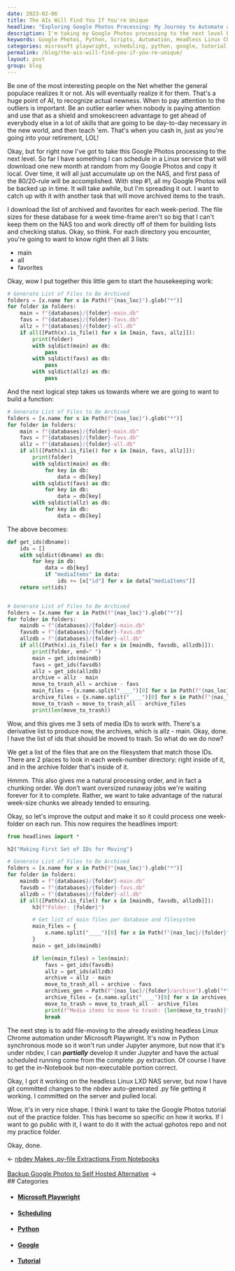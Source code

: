 ```yaml
---
date: 2023-02-06
title: The AIs Will Find You If You're Unique
headline: "Exploring Google Photos Processing: My Journey to Automate and Archive a Month of Photos"
description: I'm taking my Google Photos processing to the next level by creating a service to download and copy one month of photos at random. To do this, I'm using Python scripts, headless Linux Chrome automation, and the headlines import to generate a list of files to be archived. I'm also taking the Google Photos tutorial out of the practice folder and moving it to the actual gphotos repo. Follow my journey as I take my Google Photos processing to the next level!
keywords: Google Photos, Python, Scripts, Automation, Headless Linux Chrome, Microsoft Playwright, File Archiving, Tutorial, Repo, Scheduling, Download, Copy, Media IDs, Week-Size Chunks, Trash
categories: microsoft playwright, scheduling, python, google, tutorial
permalink: /blog/the-ais-will-find-you-if-you-re-unique/
layout: post
group: blog
---
```



Be one of the most interesting people on the Net whether the general populace
realizes it or not. AIs will eventually realize it for them. That's a huge
point of AI, to recognize actual newness. When to pay attention to the outliers
is important. Be an outlier earlier when nobody is paying attention and use
that as a shield and smokescreen advantage to get ahead of everybody else in a
lot of skills that are going to be day-to-day necessary in the new world, and
then teach 'em. That's when you cash in, just as you're going into your
retirement, LOL!

Okay, but for right now I've got to take this Google Photos processing to the
next level. So far I have something I can schedule in a Linux service that will
download one new month at random from my Google Photos and copy it local. Over
time, it will all just accumulate up on the NAS, and first pass of the
80/20-rule will be accomplished. With step #1, all my Google Photos will be
backed up in time. It will take awhile, but I'm spreading it out. I want to
catch up with it with another task that will move archived items to the trash.

I download the list of archived and favorites for each week-period. The file
sizes for these database for a week time-frame aren't so big that I can't keep
them on the NAS too and work directly off of them for building lists and
checking status. Okay, so think. For each directory you encounter, you're going
to want to know right then all 3 lists:

- main
- all
- favorites

Okay, wow I put together this little gem to start the housekeeping work:

```python
# Generate List of Files to Be Archived
folders = [x.name for x in Path(f"{nas_loc}").glob("*")]
for folder in folders:
    main = f"{databases}/{folder}-main.db"
    favs = f"{databases}/{folder}-favs.db"
    allz = f"{databases}/{folder}-all.db"
    if all([Path(x).is_file() for x in [main, favs, allz]]):
        print(folder)
        with sqldict(main) as db:
            pass
        with sqldict(favs) as db:
            pass
        with sqldict(allz) as db:
            pass
```

And the next logical step takes us towards where we are going to want to build
a function:

```python
# Generate List of Files to Be Archived
folders = [x.name for x in Path(f"{nas_loc}").glob("*")]
for folder in folders:
    main = f"{databases}/{folder}-main.db"
    favs = f"{databases}/{folder}-favs.db"
    allz = f"{databases}/{folder}-all.db"
    if all([Path(x).is_file() for x in [main, favs, allz]]):
        print(folder)
        with sqldict(main) as db:
            for key in db:
                data = db[key]
        with sqldict(favs) as db:
            for key in db:
                data = db[key]
        with sqldict(allz) as db:
            for key in db:
                data = db[key]
```

The above becomes:

```python
def get_ids(dbname):
    ids = []
    with sqldict(dbname) as db:
        for key in db:
            data = db[key]
            if "mediaItems" in data:
                ids += [x["id"] for x in data["mediaItems"]]
    return set(ids)


# Generate List of Files to Be Archived
folders = [x.name for x in Path(f"{nas_loc}").glob("*")]
for folder in folders:
    maindb = f"{databases}/{folder}-main.db"
    favsdb = f"{databases}/{folder}-favs.db"
    allzdb = f"{databases}/{folder}-all.db"
    if all([Path(x).is_file() for x in [maindb, favsdb, allzdb]]):
        print(folder, end=" ")
        main = get_ids(maindb)
        favs = get_ids(favsdb)
        allz = get_ids(allzdb)
        archive = allz - main
        move_to_trash_all = archive - favs
        main_files = {x.name.split("____")[0] for x in Path(f"{nas_loc}/{folder}").glob("*")}
        archive_files = {x.name.split("____")[0] for x in Path(f"{nas_loc}/{folder}/archive").glob("*")}
        move_to_trash = move_to_trash_all - archive_files
        print(len(move_to_trash))
```

Wow, and this gives me 3 sets of media IDs to work with. There's a derivative
list to produce now, the archives, which is allz - main. Okay, done. I have the
list of ids that should be moved to trash. So what do we do now?

We get a list of the files that are on the filesystem that match those IDs.
There are 2 places to look in each week-number directory: right inside of it,
and in the archive folder that's inside of it.

Hmmm. This also gives me a natural processing order, and in fact a chunking
order. We don't want oversized runaway jobs we're waiting forever for it to
complete. Rather, we want to take advantage of the natural week-size chunks we
already tended to ensuring.

Okay, so let's improve the output and make it so it could process one
week-folder on each run. This now requires the headlines import:

```python
from headlines import *

h2("Making First Set of IDs for Moving")

# Generate List of Files to Be Archived
folders = [x.name for x in Path(f"{nas_loc}").glob("*")]
for folder in folders:
    maindb = f"{databases}/{folder}-main.db"
    favsdb = f"{databases}/{folder}-favs.db"
    allzdb = f"{databases}/{folder}-all.db"
    if all([Path(x).is_file() for x in [maindb, favsdb, allzdb]]):
        h3(f"Folder: {folder}")

        # Get list of main files per database and filesystem
        main_files = {
            x.name.split("____")[0] for x in Path(f"{nas_loc}/{folder}").glob("*")
        }
        main = get_ids(maindb)

        if len(main_files) > len(main):
            favs = get_ids(favsdb)
            allz = get_ids(allzdb)
            archive = allz - main
            move_to_trash_all = archive - favs
            archives_gen = Path(f"{nas_loc}/{folder}/archive").glob("*")
            archive_files = {x.name.split("____")[0] for x in archives_gen}
            move_to_trash = move_to_trash_all - archive_files
            print(f"Media items to move to trash: {len(move_to_trash)}")
            break
```

The next step is to add file-moving to the already existing headless Linux
Chrome automation under Microsoft Playwright. It's now in Python synchronous
mode so it won't run under Jupyter anymore, but now that it's under nbdev, I
can ***partially*** develop it under Jupyter and have the actual scheduled
running come from the complete .py extraction. Of course I have to get the
in-Notebook but non-executable portion correct.

Okay, I got it working on the headless Linux LXD NAS server, but now I have git
committed changes to the nbdev auto-generated .py file getting it working. I
committed on the server and pulled local.

Wow, it's in very nice shape. I think I want to take the Google Photos tutorial
out of the practice folder. This has become so specific on how it works. If I
want to go public with it, I want to do it with the actual gphotos repo and not
my practice folder.

Okay, done.


<div class="arrow-links"><div class="post-nav-prev"><span class="arrow">&larr;&nbsp;</span><a href="/blog/nbdev-makes-py-file-extractions-from-notebooks/">nbdev Makes .py-file Extractions From Notebooks</a></div> &nbsp; <div class="post-nav-next"><a href="/blog/backup-google-photos-to-self-hosted-alternative/">Backup Google Photos to Self Hosted Alternative</a><span class="arrow">&nbsp;&rarr;</span></div></div>
## Categories

<ul>
<li><h4><a href='/microsoft-playwright/'>Microsoft Playwright</a></h4></li>
<li><h4><a href='/scheduling/'>Scheduling</a></h4></li>
<li><h4><a href='/python/'>Python</a></h4></li>
<li><h4><a href='/google/'>Google</a></h4></li>
<li><h4><a href='/tutorial/'>Tutorial</a></h4></li></ul>